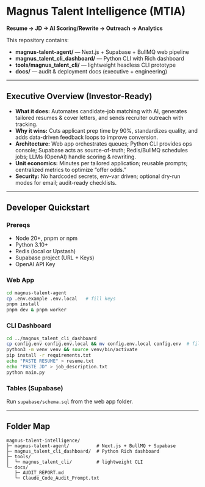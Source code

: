 # Magnus Talent Intelligence (MTIA)
**Resume → JD → AI Scoring/Rewrite → Outreach → Analytics**

This repository contains:
- **magnus-talent-agent/** — Next.js + Supabase + BullMQ web pipeline
- **magnus_talent_cli_dashboard/** — Python CLI with Rich dashboard
- **tools/magnus_talent_cli/** — lightweight headless CLI prototype
- **docs/** — audit & deployment docs (executive + engineering)

---

## Executive Overview (Investor-Ready)
- **What it does:** Automates candidate-job matching with AI, generates tailored resumes & cover letters, and sends recruiter outreach with tracking.
- **Why it wins:** Cuts applicant prep time by 90%, standardizes quality, and adds data-driven feedback loops to improve conversion.
- **Architecture:** Web app orchestrates queues; Python CLI provides ops console; Supabase acts as source-of-truth; Redis/BullMQ schedules jobs; LLMs (OpenAI) handle scoring & rewriting.
- **Unit economics:** Minutes per tailored application; reusable prompts; centralized metrics to optimize “offer odds.”
- **Security:** No hardcoded secrets, env-var driven; optional dry-run modes for email; audit-ready checklists.

---

## Developer Quickstart
### Prereqs
- Node 20+, pnpm or npm
- Python 3.10+
- Redis (local or Upstash)
- Supabase project (URL + Keys)
- OpenAI API Key

### Web App
```bash
cd magnus-talent-agent
cp .env.example .env.local   # fill keys
pnpm install
pnpm dev & pnpm worker
```

### CLI Dashboard
```bash
cd ../magnus_talent_cli_dashboard
cp config.env config.env.local && mv config.env.local config.env  # fill keys
python3 -m venv venv && source venv/bin/activate
pip install -r requirements.txt
echo "PASTE RESUME" > resume.txt
echo "PASTE JD" > job_description.txt
python main.py
```

### Tables (Supabase)
Run `supabase/schema.sql` from the web app folder.

---

## Folder Map
```
magnus-talent-intelligence/
├─ magnus-talent-agent/          # Next.js + BullMQ + Supabase
├─ magnus_talent_cli_dashboard/  # Python Rich dashboard
├─ tools/
│  └─ magnus_talent_cli/         # lightweight CLI
└─ docs/
   ├─ AUDIT_REPORT.md
   └─ Claude_Code_Audit_Prompt.txt
```
